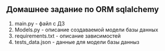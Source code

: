 ## Домашнее задание по ORM sqlalchemy

1. main.py - файл с ДЗ
2. Models.py - описание создаваемой модели базы данных
3. requirements.txt - описание зависимостей
4. tests_data.json - данные для модели базы данныз